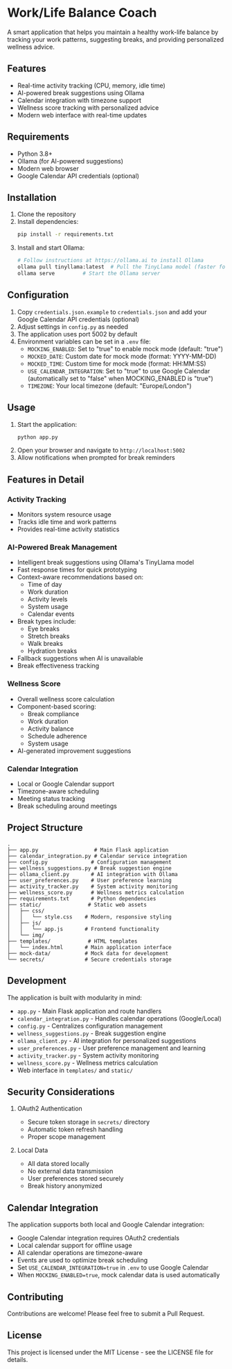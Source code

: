 # Work/Life Balance Coach

A smart application that helps you maintain a healthy work-life balance by tracking your work patterns, suggesting breaks, and providing personalized wellness advice.

## Features

- Real-time activity tracking (CPU, memory, idle time)
- AI-powered break suggestions using Ollama
- Calendar integration with timezone support
- Wellness score tracking with personalized advice
- Modern web interface with real-time updates

## Requirements

- Python 3.8+
- Ollama (for AI-powered suggestions)
- Modern web browser
- Google Calendar API credentials (optional)

## Installation

1. Clone the repository
2. Install dependencies:
   ```bash
   pip install -r requirements.txt
   ```
3. Install and start Ollama:
   ```bash
   # Follow instructions at https://ollama.ai to install Ollama
   ollama pull tinyllama:latest  # Pull the TinyLlama model (faster for prototyping)
   ollama serve         # Start the Ollama server
   ```

## Configuration

1. Copy `credentials.json.example` to `credentials.json` and add your Google Calendar API credentials (optional)
2. Adjust settings in `config.py` as needed
3. The application uses port 5002 by default
4. Environment variables can be set in a `.env` file:
   - `MOCKING_ENABLED`: Set to "true" to enable mock mode (default: "true")
   - `MOCKED_DATE`: Custom date for mock mode (format: YYYY-MM-DD)
   - `MOCKED_TIME`: Custom time for mock mode (format: HH:MM:SS)
   - `USE_CALENDAR_INTEGRATION`: Set to "true" to use Google Calendar (automatically set to "false" when MOCKING_ENABLED is "true")
   - `TIMEZONE`: Your local timezone (default: "Europe/London")

## Usage

1. Start the application:
   ```bash
   python app.py
   ```
2. Open your browser and navigate to `http://localhost:5002`
3. Allow notifications when prompted for break reminders

## Features in Detail

### Activity Tracking
- Monitors system resource usage
- Tracks idle time and work patterns
- Provides real-time activity statistics

### AI-Powered Break Management
- Intelligent break suggestions using Ollama's TinyLlama model
- Fast response times for quick prototyping
- Context-aware recommendations based on:
  - Time of day
  - Work duration
  - Activity levels
  - System usage
  - Calendar events
- Break types include:
  - Eye breaks
  - Stretch breaks
  - Walk breaks
  - Hydration breaks
- Fallback suggestions when AI is unavailable
- Break effectiveness tracking

### Wellness Score
- Overall wellness score calculation
- Component-based scoring:
  - Break compliance
  - Work duration
  - Activity balance
  - Schedule adherence
  - System usage
- AI-generated improvement suggestions

### Calendar Integration
- Local or Google Calendar support
- Timezone-aware scheduling
- Meeting status tracking
- Break scheduling around meetings

## Project Structure

```
.
├── app.py                  # Main Flask application
├── calendar_integration.py # Calendar service integration
├── config.py              # Configuration management
├── wellness_suggestions.py # Break suggestion engine
├── ollama_client.py       # AI integration with Ollama
├── user_preferences.py    # User preference learning
├── activity_tracker.py    # System activity monitoring
├── wellness_score.py      # Wellness metrics calculation
├── requirements.txt       # Python dependencies
├── static/               # Static web assets
│   ├── css/
│   │   └── style.css    # Modern, responsive styling
│   ├── js/
│   │   └── app.js       # Frontend functionality
│   └── img/
├── templates/            # HTML templates
│   └── index.html       # Main application interface
├── mock-data/           # Mock data for development
└── secrets/             # Secure credentials storage
```

## Development

The application is built with modularity in mind:

- `app.py` - Main Flask application and route handlers
- `calendar_integration.py` - Handles calendar operations (Google/Local)
- `config.py` - Centralizes configuration management
- `wellness_suggestions.py` - Break suggestion engine
- `ollama_client.py` - AI integration for personalized suggestions
- `user_preferences.py` - User preference management and learning
- `activity_tracker.py` - System activity monitoring
- `wellness_score.py` - Wellness metrics calculation
- Web interface in `templates/` and `static/`

## Security Considerations

1. OAuth2 Authentication
   - Secure token storage in `secrets/` directory
   - Automatic token refresh handling
   - Proper scope management

2. Local Data
   - All data stored locally
   - No external data transmission
   - User preferences stored securely
   - Break history anonymized

## Calendar Integration

The application supports both local and Google Calendar integration:
- Google Calendar integration requires OAuth2 credentials
- Local calendar support for offline usage
- All calendar operations are timezone-aware
- Events are used to optimize break scheduling
- Set `USE_CALENDAR_INTEGRATION=true` in `.env` to use Google Calendar
- When `MOCKING_ENABLED=true`, mock calendar data is used automatically

## Contributing

Contributions are welcome! Please feel free to submit a Pull Request.

## License

This project is licensed under the MIT License - see the LICENSE file for details.

